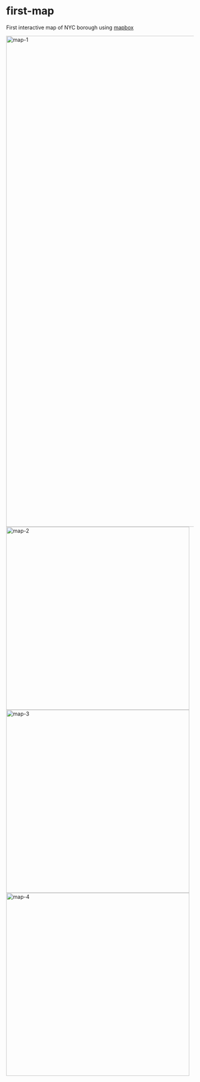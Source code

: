 # first-map
 First interactive map of NYC borough using [mapbox](https://www.mapbox.com)
 
 
<img width="1320" alt="map-1" src="https://user-images.githubusercontent.com/112721395/231629041-7d044f58-e60a-44a8-a413-20b36e1b7d80.png">
<img width="492" alt="map-2" src="https://user-images.githubusercontent.com/112721395/231629217-8e550449-c09a-41fa-881d-8906b83d8339.png">
<img width="492" alt="map-3" src="https://user-images.githubusercontent.com/112721395/231629220-e4ee1bb5-cbc8-4046-80e6-6224d3aaf858.png">
<img width="492" alt="map-4" src="https://user-images.githubusercontent.com/112721395/231629221-4d1fddaa-449a-45ec-b579-e1d3f6ae36d1.png">
